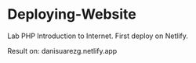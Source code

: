 # Deploying-Website
Lab PHP Introduction to Internet. First deploy on Netlify.

Result on:
danisuarezg.netlify.app
